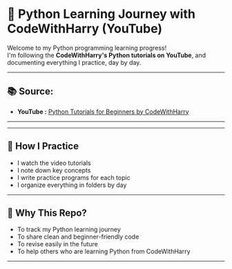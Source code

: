 
# 🐍 Python Learning Journey with CodeWithHarry (YouTube)

Welcome to my Python programming learning progress!  
I'm following the **CodeWithHarry's Python tutorials on YouTube**, and documenting everything I practice, day by day.

---

## 📚 Source:
- **YouTube :** [Python Tutorials for Beginners by CodeWithHarry](https://youtu.be/UrsmFxEIp5k?si=9FtlJr7YQO_qWiB5)

---

---

## 🔁 How I Practice
- I watch the video tutorials
- I note down key concepts
- I write practice programs for each topic
- I organize everything in folders by day

---

## 📌 Why This Repo?
- To track my Python learning journey
- To share clean and beginner-friendly code
- To revise easily in the future
- To help others who are learning Python from CodeWithHarry

---
